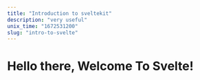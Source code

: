 ```yaml
---
title: "Introduction to sveltekit"
description: "very useful"
unix_time: "1672531200"
slug: "intro-to-svelte"
---
```


# Hello there, Welcome To Svelte!
